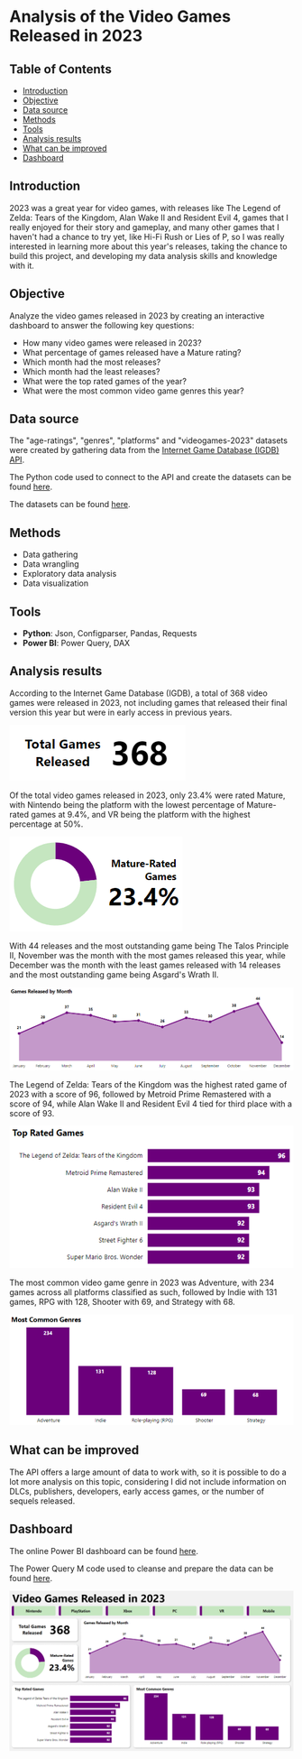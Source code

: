 # Analysis of the Video Games Released in 2023

## Table of Contents

- [Introduction](#introduction)
- [Objective](#objective)
- [Data source](#data-source)
- [Methods](#methods)
- [Tools](#tools)
- [Analysis results](#analysis-results)
- [What can be improved](#what-can-be-improved)
- [Dashboard](#dashboard)

## Introduction

2023 was a great year for video games, with releases like The Legend of Zelda: Tears of the Kingdom, Alan Wake II and Resident Evil 4, games that I really enjoyed for their story and gameplay, and many other games that I haven't had a chance to try yet, like Hi-Fi Rush or Lies of P, so I was really interested in learning more about this year's releases, taking the chance to build this project, and developing my data analysis skills and knowledge with it.

## Objective

Analyze the video games released in 2023 by creating an interactive dashboard to answer the following key questions:

- How many video games were released in 2023?
- What percentage of games released have a Mature rating?
- Which month had the most releases?
- Which month had the least releases?
- What were the top rated games of the year?
- What were the most common video game genres this year?

## Data source

The "age-ratings", "genres", "platforms" and "videogames-2023" datasets were created by gathering data from the [Internet Game Database (IGDB) API](https://api-docs.igdb.com/#getting-started).

The Python code used to connect to the API and create the datasets can be found [here](https://github.com/AlexVegaR/Analysis-of-the-Video-Games-Released-in-2023/tree/main/python_code).

The datasets can be found [here](https://github.com/AlexVegaR/Analysis-of-the-Video-Games-Released-in-2023/tree/main/datasets).

## Methods

- Data gathering
- Data wrangling
- Exploratory data analysis
- Data visualization

## Tools

- **Python**: Json, Configparser, Pandas, Requests
- **Power BI**: Power Query, DAX

## Analysis results

According to the Internet Game Database (IGDB), a total of 368 video games were released in 2023, not including games that released their final version this year but were in early access in previous years.

![total-released](assets/total-released.png)

Of the total video games released in 2023, only 23.4% were rated Mature, with Nintendo being the platform with the lowest percentage of Mature-rated games at 9.4%, and VR being the platform with the highest percentage at 50%.

![mature-rated](assets/mature-rated.png)

With 44 releases and the most outstanding game being The Talos Principle II, November was the month with the most games released this year, while December was the month with the least games released with 14 releases and the most outstanding game being Asgard's Wrath II.

![released-by-month](assets/released-by-month.png)

The Legend of Zelda: Tears of the Kingdom was the highest rated game of 2023 with a score of 96, followed by Metroid Prime Remastered with a score of 94, while Alan Wake II and Resident Evil 4 tied for third place with a score of 93.

![top-rated](assets/top-rated.png)

The most common video game genre in 2023 was Adventure, with 234 games across all platforms classified as such, followed by Indie with 131 games, RPG with 128, Shooter with 69, and Strategy with 68.

![common-genres](assets/common-genres.png)

## What can be improved

The API offers a large amount of data to work with, so it is possible to do a lot more analysis on this topic, considering I did not include information on DLCs, publishers, developers, early access games, or the number of sequels released.

## Dashboard

The online Power BI dashboard can be found [here](https://app.powerbi.com/view?r=eyJrIjoiZTNiYTIwNWItYjRjYi00OTU4LWFmNzQtMTU0OGU3ZGQ3ODcyIiwidCI6IjI2NjZiNGUyLWU2MjctNDA2OS05YzkwLWJkNTUxNDQyMjQ0NyIsImMiOjR9).

The Power Query M code used to cleanse and prepare the data can be found [here](https://github.com/AlexVegaR/Analysis-of-the-Video-Games-Released-in-2023/tree/main/power_query_m_code).

![dashboard](assets/dashboard-preview.png)